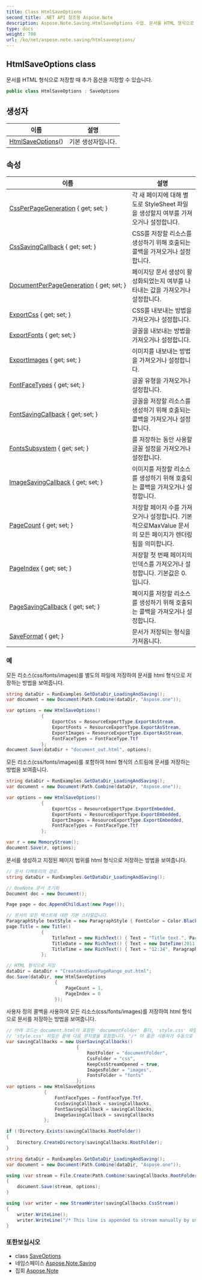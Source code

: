 ```yaml
---
title: Class HtmlSaveOptions
second_title: .NET API 참조용 Aspose.Note
description: Aspose.Note.Saving.HtmlSaveOptions 수업. 문서를 HTML 형식으로 저장할 때 추가 옵션을 지정할 수 있습니다.
type: docs
weight: 700
url: /ko/net/aspose.note.saving/htmlsaveoptions/
---
```

## HtmlSaveOptions class

문서를 HTML 형식으로 저장할 때 추가 옵션을 지정할 수 있습니다.

```csharp
public class HtmlSaveOptions : SaveOptions
```

## 생성자

| 이름 | 설명 |
| --- | --- |
| [HtmlSaveOptions](htmlsaveoptions/)() | 기본 생성자입니다. |

## 속성

| 이름 | 설명 |
| --- | --- |
| [CssPerPageGeneration](../../aspose.note.saving/htmlsaveoptions/cssperpagegeneration/) { get; set; } | 각 새 페이지에 대해 별도로 StyleSheet 파일을 생성할지 여부를 가져오거나 설정합니다. |
| [CssSavingCallback](../../aspose.note.saving/htmlsaveoptions/csssavingcallback/) { get; set; } | CSS를 저장할 리소스를 생성하기 위해 호출되는 콜백을 가져오거나 설정합니다. |
| [DocumentPerPageGeneration](../../aspose.note.saving/htmlsaveoptions/documentperpagegeneration/) { get; set; } | 페이지당 문서 생성이 활성화되었는지 여부를 나타내는 값을 가져오거나 설정합니다. |
| [ExportCss](../../aspose.note.saving/htmlsaveoptions/exportcss/) { get; set; } | CSS를 내보내는 방법을 가져오거나 설정합니다. |
| [ExportFonts](../../aspose.note.saving/htmlsaveoptions/exportfonts/) { get; set; } | 글꼴을 내보내는 방법을 가져오거나 설정합니다. |
| [ExportImages](../../aspose.note.saving/htmlsaveoptions/exportimages/) { get; set; } | 이미지를 내보내는 방법을 가져오거나 설정합니다. |
| [FontFaceTypes](../../aspose.note.saving/htmlsaveoptions/fontfacetypes/) { get; set; } | 글꼴 유형을 가져오거나 설정합니다. |
| [FontSavingCallback](../../aspose.note.saving/htmlsaveoptions/fontsavingcallback/) { get; set; } | 글꼴을 저장할 리소스를 생성하기 위해 호출되는 콜백을 가져오거나 설정합니다. |
| [FontsSubsystem](../../aspose.note.saving/saveoptions/fontssubsystem/) { get; set; } | 를 저장하는 동안 사용할 글꼴 설정을 가져오거나 설정합니다. |
| [ImageSavingCallback](../../aspose.note.saving/htmlsaveoptions/imagesavingcallback/) { get; set; } | 이미지를 저장할 리소스를 생성하기 위해 호출되는 콜백을 가져오거나 설정합니다. |
| [PageCount](../../aspose.note.saving/saveoptions/pagecount/) { get; set; } | 저장할 페이지 수를 가져오거나 설정합니다. 기본적으로MaxValue 문서의 모든 페이지가 렌더링됨을 의미합니다. |
| [PageIndex](../../aspose.note.saving/saveoptions/pageindex/) { get; set; } | 저장할 첫 번째 페이지의 인덱스를 가져오거나 설정합니다. 기본값은 0. 입니다. |
| [PageSavingCallback](../../aspose.note.saving/htmlsaveoptions/pagesavingcallback/) { get; set; } | 페이지를 저장할 리소스를 생성하기 위해 호출되는 콜백을 가져오거나 설정합니다. |
| [SaveFormat](../../aspose.note.saving/saveoptions/saveformat/) { get; } | 문서가 저장되는 형식을 가져옵니다. |

### 예

모든 리소스(css/fonts/images)를 별도의 파일에 저장하여 문서를 html 형식으로 저장하는 방법을 보여줍니다.

```csharp
string dataDir = RunExamples.GetDataDir_LoadingAndSaving();
var document = new Document(Path.Combine(dataDir, "Aspose.one"));

var options = new HtmlSaveOptions()
             {
                 ExportCss = ResourceExportType.ExportAsStream,
                 ExportFonts = ResourceExportType.ExportAsStream,
                 ExportImages = ResourceExportType.ExportAsStream,
                 FontFaceTypes = FontFaceType.Ttf
             };
document.Save(dataDir + "document_out.html", options);
```

모든 리소스(css/fonts/images)를 포함하여 html 형식의 스트림에 문서를 저장하는 방법을 보여줍니다.

```csharp
string dataDir = RunExamples.GetDataDir_LoadingAndSaving();
var document = new Document(Path.Combine(dataDir, "Aspose.one"));

var options = new HtmlSaveOptions()
             {
                 ExportCss = ResourceExportType.ExportEmbedded,
                 ExportFonts = ResourceExportType.ExportEmbedded,
                 ExportImages = ResourceExportType.ExportEmbedded,
                 FontFaceTypes = FontFaceType.Ttf
             };

var r = new MemoryStream();
document.Save(r, options);
```

문서를 생성하고 지정된 페이지 범위를 html 형식으로 저장하는 방법을 보여줍니다.

```csharp
// 문서 디렉토리의 경로.
string dataDir = RunExamples.GetDataDir_LoadingAndSaving();

// OneNote 문서 초기화
Document doc = new Document();

Page page = doc.AppendChildLast(new Page());

// 문서의 모든 텍스트에 대한 기본 스타일입니다.
ParagraphStyle textStyle = new ParagraphStyle { FontColor = Color.Black, FontName = "Arial", FontSize = 10 };
page.Title = new Title()
             {
                 TitleText = new RichText() { Text = "Title text.", ParagraphStyle = textStyle },
                 TitleDate = new RichText() { Text = new DateTime(2011, 11, 11).ToString("D", CultureInfo.InvariantCulture), ParagraphStyle = textStyle },
                 TitleTime = new RichText() { Text = "12:34", ParagraphStyle = textStyle }
             };

// HTML 형식으로 저장
dataDir = dataDir + "CreateAndSavePageRange_out.html";
doc.Save(dataDir, new HtmlSaveOptions
                  {
                      PageCount = 1,
                      PageIndex = 0
                  });
```

사용자 정의 콜백을 사용하여 모든 리소스(css/fonts/images)를 저장하여 html 형식으로 문서를 저장하는 방법을 보여줍니다.

```csharp
// 아래 코드는 document.html이 포함된 'documentFolder' 폴더, 'style.css' 파일이 포함된 'css' 폴더, 이미지가 포함된 'images' 폴더, 글꼴이 포함된 'fonts' 폴더를 생성합니다.
// 'style.css' 파일은 끝에 다음 문자열을 포함합니다. "/* 이 줄은 사용자가 수동으로 스트림에 추가합니다 */"
var savingCallbacks = new UserSavingCallbacks()
                          {
                              RootFolder = "documentFolder",
                              CssFolder = "css",
                              KeepCssStreamOpened = true,
                              ImagesFolder = "images",
                              FontsFolder = "fonts"
                          };
var options = new HtmlSaveOptions
              {
                  FontFaceTypes = FontFaceType.Ttf,
                  CssSavingCallback = savingCallbacks,
                  FontSavingCallback = savingCallbacks,
                  ImageSavingCallback = savingCallbacks
              };

if (!Directory.Exists(savingCallbacks.RootFolder))
{
    Directory.CreateDirectory(savingCallbacks.RootFolder);
}

string dataDir = RunExamples.GetDataDir_LoadingAndSaving();
var document = new Document(Path.Combine(dataDir, "Aspose.one"));

using (var stream = File.Create(Path.Combine(savingCallbacks.RootFolder, "document.html")))
{
    document.Save(stream, options);
}

using (var writer = new StreamWriter(savingCallbacks.CssStream))
{
    writer.WriteLine();
    writer.WriteLine("/* This line is appended to stream manually by user */");
}
```

### 또한보십시오

* class [SaveOptions](../saveoptions/)
* 네임스페이스 [Aspose.Note.Saving](../../aspose.note.saving/)
* 집회 [Aspose.Note](../../)


